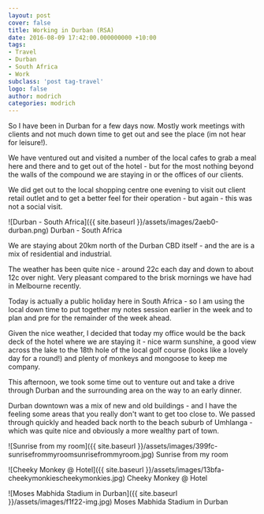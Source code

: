 ```yaml
---
layout: post
cover: false
title: Working in Durban (RSA)
date: 2016-08-09 17:42:00.000000000 +10:00
tags: 
- Travel
- Durban
- South Africa
- Work
subclass: 'post tag-travel'
logo: false
author: modrich
categories: modrich
---
```

So I have been in Durban for a few days now. Mostly work meetings with clients and not much down time to get out and see the place (im not hear for leisure!).

We have ventured out and visited a number of the local cafes to grab a meal here and there and to get out of the hotel - but for the most nothing beyond the walls of the compound we are staying in or the offices of our clients.

We did get out to the local shopping centre one evening to visit out client retail outlet and to get a better feel for their operation - but again - this was not a social visit.

![Durban - South Africa]({{ site.baseurl }}/assets/images/2aeb0-durban.png) Durban - South Africa

We are staying about 20km north of the Durban CBD itself - and the are is a mix of residential and industrial.

The weather has been quite nice - around 22c each day and down to about 12c over night.  Very pleasant compared to the brisk mornings we have had in Melbourne recently.

Today is actually a public holiday here in South Africa - so I am using the local down time to put together my notes  session earlier in the week and to plan and pre for the remainder of the week ahead.

Given the nice weather, I decided that today my office would be the back deck of the hotel where we are staying it - nice warm sunshine, a good view across the lake to the 18th hole of the local golf course (looks like a lovely day for a round!) and plenty of monkeys and mongoose to keep me company.

This afternoon, we took some time out to venture out and take a drive through Durban and the surrounding area on the way to an early dinner.

Durban downtown was a mix of new and old buildings - and I have the feeling some areas that you really don't want to get too close to. We passed through quickly and headed back north to the beach suburb of Umhlanga - which was quite nice and obviously a more wealthy part of town.

![Sunrise from my room]({{ site.baseurl }}/assets/images/399fc-sunrisefrommyroomsunrisefrommyroom.jpg) Sunrise from my room 

![Cheeky Monkey @ Hotel]({{ site.baseurl }}/assets/images/13bfa-cheekymonkiescheekymonkies.jpg) Cheeky Monkey @ Hotel 

![Moses Mabhida Stadium in Durban]({{ site.baseurl }}/assets/images/f1f22-img.jpg) Moses Mabhida Stadium in Durban

